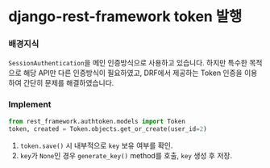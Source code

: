 # django-rest-framework token 발행

### 배경지식

`SessionAuthentication`을 메인 인증방식으로 사용하고 있습니다. 하지만 특수한 목적으로 해당 API만 다른 인증방식이 필요하였고, DRF에서 제공하는 Token 인증을 이용하여 간단히 문제를 해결하였습니다.

### Implement

```python
from rest_framework.authtoken.models import Token
token, created = Token.objects.get_or_create(user_id=2)
```

1. `token.save()` 시 내부적으로 `key` 보유 여부를 확인.
2. `key`가 `None`인 경우 `generate_key()` method를 호출, `key` 생성 후 저장.
